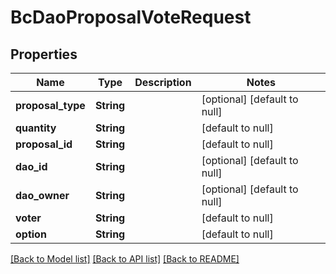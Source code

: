 # BcDaoProposalVoteRequest

## Properties
Name | Type | Description | Notes
------------ | ------------- | ------------- | -------------
**proposal_type** | **String** |  | [optional] [default to null]
**quantity** | **String** |  | [default to null]
**proposal_id** | **String** |  | [default to null]
**dao_id** | **String** |  | [optional] [default to null]
**dao_owner** | **String** |  | [optional] [default to null]
**voter** | **String** |  | [default to null]
**option** | **String** |  | [default to null]

[[Back to Model list]](../README.md#documentation-for-models) [[Back to API list]](../README.md#documentation-for-api-endpoints) [[Back to README]](../README.md)


